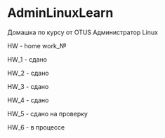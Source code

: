 ﻿# AdminLinuxLearn


Домашка по курсу от OTUS Администратор Linux

HW - home work_№ 


HW_1 - сдано


HW_2 - сдано 


HW_3 - сдано


HW_4 - сдано


HW_5 - сдано на проверку


HW_6 - в процессе
